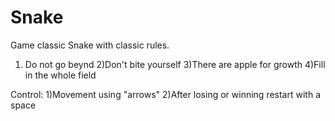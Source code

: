 # Snake
Game classic Snake with classic rules.
1) Do not go beynd
2)Don't bite yourself
3)There are apple for growth
4)Fill in the whole field

Control:
1)Movement using "arrows"
2)After losing or winning restart with a space
